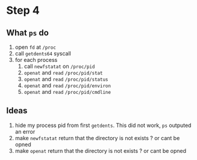 # Step 4

## What `ps` do
1. open `fd` at `/proc`
2. call `getdents64` syscall
3. for each process
    1. call `newfstatat` on `/proc/pid`
    2. `openat` and `read` `/proc/pid/stat`
    3. `openat` and `read` `/proc/pid/status`
    4. `openat` and `read` `/proc/pid/environ`
    5. `openat` and `read` `/proc/pid/cmdline`


## Ideas
1. hide my process pid from first `getdents`. This did not work, `ps` outputed an error
2. make `newfstatat` return that the directory is not exists ? or cant be opned
3. make `openat` return that the directory is not exists ? or cant be opned